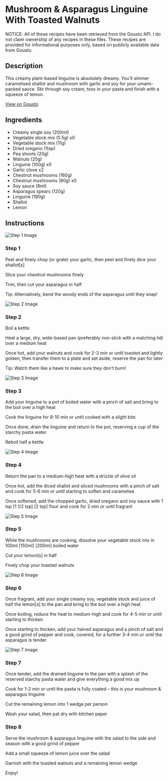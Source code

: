 # Mushroom & Asparagus Linguine With Toasted Walnuts

NOTICE: All of these recipes have been retrieved from the Gousto API. I do not claim ownership of any recipes in these files. These recipes are provided for informational purposes only, based on publicly available data from Gousto.

## Description

This creamy plant-based linguine is absolutely dreamy. You’ll simmer caramelised shallot and mushroom with garlic and soy for your umami-packed sauce. Stir through soy cream, toss in your pasta and finish with a squeeze of lemon.

[View on Gousto](https://www.gousto.co.uk/recipes/cookbook/mushroom-asparagus-linguini-with-toasted-walnuts)

## Ingredients

- Creamy single soy (200ml)
- Vegetable stock mix (5.5g) x0
- Vegetable stock mix (11g)
- Dried oregano (1tsp)
- Pea shoots (20g)
- Walnuts (25g)
- Linguine (100g) x0
- Garlic clove x2
- Chestnut mushrooms (160g)
- Chestnut mushrooms (80g) x0
- Soy sauce (8ml)
- Asparagus spears (120g)
- Linguine (190g)
- Shallot
- Lemon

## Instructions

![Step 1 Image](https://production-media.gousto.co.uk/cms/recipe-step-image/Step-1-1674576469810-x200.jpg)

### Step 1

Peel and finely chop (or grate) your garlic, then peel and finely dice your shallot[s]

Slice your chestnut mushrooms finely

Trim, then cut your asparagus in half

Tip: Alternatively, bend the woody ends of the asparagus until they snap!

![Step 2 Image](https://production-media.gousto.co.uk/cms/recipe-step-image/Step-2-1674576479836-x200.jpg)

### Step 2

Boil a kettle

Heat a large, dry, wide-based pan (preferably non-stick with a matching lid) over a medium heat

Once hot, add your walnuts and cook for 2-3 min or until toasted and lightly golden, then transfer them to a plate and set aside, reserve the pan for later

Tip: Watch them like a hawk to make sure they don’t burn!

![Step 3 Image](https://production-media.gousto.co.uk/cms/recipe-step-image/Step-3-1674576490549-x200.jpg)

### Step 3

Add your linguine to a pot of boiled water with a pinch of salt and bring to the boil over a high heat

Cook the linguine for 8-10 min or until cooked with a slight bite

Once done, drain the linguine and return to the pot, reserving a cup of the starchy pasta water

Reboil half a kettle

![Step 4 Image](https://production-media.gousto.co.uk/cms/recipe-step-image/Step-4-1674576508686-x200.jpg)

### Step 4

Return the pan to a medium-high heat with a drizzle of olive oil

Once hot, add the diced shallot and sliced mushrooms with a pinch of salt and cook for 5-6 min or until starting to soften and caramelise

Once softened, add the chopped garlic, dried oregano and soy sauce with 1 tsp <span class="text-purple">[1 1/2 tsp]<span class="text-danger"> </span>[2 tsp]</span> flour and cook for 2 min or until fragrant

![Step 5 Image](https://production-media.gousto.co.uk/cms/recipe-step-image/Step-5-1674576516763-x200.jpg)

### Step 5

While the mushrooms are cooking, dissolve your vegetable stock mix in 100ml <span class="text-purple">[150ml]</span><span class="text-danger"> [200ml] </span>boiled water

Cut your lemon[s] in half

Finely chop your toasted walnuts

![Step 6 Image](https://production-media.gousto.co.uk/cms/recipe-step-image/Step-6-1674576530102-x200.jpg)

### Step 6

Once fragrant, add your single creamy soy, vegetable stock and juice of half the lemon[s]<span class="text-danger"> </span>to the pan and bring to the boil over a high heat

Once boiling, reduce the heat to medium-high and cook for 4-5 min or until starting to thicken

Once starting to thicken, add your halved asparagus and a pinch of salt and a good grind of pepper and cook, covered, for a further 3-4 min or until the asparagus is tender

![Step 7 Image](https://production-media.gousto.co.uk/cms/recipe-step-image/Step-7-1674576540772-x200.jpg)

### Step 7

Once tender, add the drained linguine to the pan with a splash of the reserved starchy pasta water and give everything a good mix up

Cook for 1-2 min or until the pasta is fully coated – this is your mushroom & asparagus linguine

Cut the remaining lemon into 1 wedge per person

Wash your salad, then pat dry with kitchen paper

### Step 8

Serve the mushroom & asparagus linguine with the salad to the side and season with a good grind of pepper

Add a small squeeze of lemon juice over the salad

Garnish with the toasted walnuts and a remaining lemon wedge

Enjoy!

